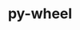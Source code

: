 ---
title: "py-wheel"
layout: cache
categories: [package, develop-2023-06-11]
meta: {"versions": ["0.37.1"], "compilers": ["gcc@=11.1.0", "gcc@=11.3.0", "gcc@=12.1.0", "gcc@=7.3.1", "gcc@=7.5.0", "oneapi@=2023.1.0"], "oss": ["amzn2", "ubuntu18.04", "ubuntu20.04", "ubuntu22.04"], "platforms": ["linux"], "targets": ["aarch64", "neoverse_n1", "ppc64le", "x86_64", "x86_64_v3"], "stacks": ["aws-ahug", "aws-ahug-aarch64", "aws-isc", "aws-isc-aarch64", "data-vis-sdk", "e4s", "e4s-oneapi", "e4s-power", "gpu-tests", "ml-linux-x86_64-cpu", "ml-linux-x86_64-cuda", "ml-linux-x86_64-rocm", "radiuss", "root", "tutorial"], "num_specs": 15, "num_specs_by_stack": {"e4s": 2, "root": 15, "ml-linux-x86_64-cpu": 1, "ml-linux-x86_64-cuda": 1, "tutorial": 2, "ml-linux-x86_64-rocm": 1, "e4s-power": 3, "gpu-tests": 1, "aws-ahug-aarch64": 2, "aws-isc-aarch64": 2, "data-vis-sdk": 2, "e4s-oneapi": 1, "aws-isc": 1, "aws-ahug": 1, "radiuss": 2}}
spec_details: [{"hash": "ywcpbynqft5a5fnrjsk5a7m73k4mxqt4", "compiler": "gcc@=11.1.0", "versions": ["0.37.1"], "os": "ubuntu20.04", "platform": "linux", "target": "x86_64_v3", "variants": ["build_system=generic"], "stacks": ["e4s", "root"], "size": "-", "tarball": "https://binaries.spack.io/releases/develop-2023-06-11/build_cache/linux-ubuntu20.04-x86_64_v3/gcc-11.1.0/py-wheel-0.37.1/linux-ubuntu20.04-x86_64_v3-gcc-11.1.0-py-wheel-0.37.1-ywcpbynqft5a5fnrjsk5a7m73k4mxqt4.spack"}, {"hash": "gs3xjlgkhy4um6daa3453obskjmb42zf", "compiler": "gcc@=11.3.0", "versions": ["0.37.1"], "os": "ubuntu22.04", "platform": "linux", "target": "x86_64_v3", "variants": ["build_system=generic"], "stacks": ["ml-linux-x86_64-cpu", "ml-linux-x86_64-cuda", "root", "tutorial", "ml-linux-x86_64-rocm"], "size": "-", "tarball": "https://binaries.spack.io/releases/develop-2023-06-11/build_cache/linux-ubuntu22.04-x86_64_v3/gcc-11.3.0/py-wheel-0.37.1/linux-ubuntu22.04-x86_64_v3-gcc-11.3.0-py-wheel-0.37.1-gs3xjlgkhy4um6daa3453obskjmb42zf.spack"}, {"hash": "6xrrkraue474yc2l5776c6xh4kn2jvwv", "compiler": "gcc@=11.1.0", "versions": ["0.37.1"], "os": "ubuntu20.04", "platform": "linux", "target": "ppc64le", "variants": ["build_system=generic"], "stacks": ["e4s-power", "root"], "size": "-", "tarball": "https://binaries.spack.io/releases/develop-2023-06-11/build_cache/linux-ubuntu20.04-ppc64le/gcc-11.1.0/py-wheel-0.37.1/linux-ubuntu20.04-ppc64le-gcc-11.1.0-py-wheel-0.37.1-6xrrkraue474yc2l5776c6xh4kn2jvwv.spack"}, {"hash": "iaksxmbjjttaqeehiqxrujvs37q5m2h5", "compiler": "gcc@=11.1.0", "versions": ["0.37.1"], "os": "ubuntu20.04", "platform": "linux", "target": "x86_64_v3", "variants": ["build_system=generic"], "stacks": ["e4s", "root", "gpu-tests"], "size": "-", "tarball": "https://binaries.spack.io/releases/develop-2023-06-11/build_cache/linux-ubuntu20.04-x86_64_v3/gcc-11.1.0/py-wheel-0.37.1/linux-ubuntu20.04-x86_64_v3-gcc-11.1.0-py-wheel-0.37.1-iaksxmbjjttaqeehiqxrujvs37q5m2h5.spack"}, {"hash": "d4rki326szyzgcfw5hq4p5ewf4iu7j7k", "compiler": "gcc@=7.3.1", "versions": ["0.37.1"], "os": "amzn2", "platform": "linux", "target": "neoverse_n1", "variants": ["build_system=generic"], "stacks": ["root", "aws-ahug-aarch64", "aws-isc-aarch64"], "size": "-", "tarball": "https://binaries.spack.io/releases/develop-2023-06-11/build_cache/linux-amzn2-neoverse_n1/gcc-7.3.1/py-wheel-0.37.1/linux-amzn2-neoverse_n1-gcc-7.3.1-py-wheel-0.37.1-d4rki326szyzgcfw5hq4p5ewf4iu7j7k.spack"}, {"hash": "kvf67jgmdpxx4wwwndcuawthgnbs4jd2", "compiler": "gcc@=11.1.0", "versions": ["0.37.1"], "os": "ubuntu20.04", "platform": "linux", "target": "ppc64le", "variants": ["build_system=generic"], "stacks": ["e4s-power", "root"], "size": "-", "tarball": "https://binaries.spack.io/releases/develop-2023-06-11/build_cache/linux-ubuntu20.04-ppc64le/gcc-11.1.0/py-wheel-0.37.1/linux-ubuntu20.04-ppc64le-gcc-11.1.0-py-wheel-0.37.1-kvf67jgmdpxx4wwwndcuawthgnbs4jd2.spack"}, {"hash": "vhyprqubw5yj5k5ccoevf3byli6kaqk4", "compiler": "gcc@=7.3.1", "versions": ["0.37.1"], "os": "amzn2", "platform": "linux", "target": "aarch64", "variants": ["build_system=generic"], "stacks": ["root", "aws-ahug-aarch64", "aws-isc-aarch64"], "size": "-", "tarball": "https://binaries.spack.io/releases/develop-2023-06-11/build_cache/linux-amzn2-aarch64/gcc-7.3.1/py-wheel-0.37.1/linux-amzn2-aarch64-gcc-7.3.1-py-wheel-0.37.1-vhyprqubw5yj5k5ccoevf3byli6kaqk4.spack"}, {"hash": "sov55he6x6rwxqdr2dwy4dk5xhmctxnk", "compiler": "gcc@=11.1.0", "versions": ["0.37.1"], "os": "ubuntu20.04", "platform": "linux", "target": "x86_64_v3", "variants": ["build_system=generic"], "stacks": ["data-vis-sdk", "root"], "size": "-", "tarball": "https://binaries.spack.io/releases/develop-2023-06-11/build_cache/linux-ubuntu20.04-x86_64_v3/gcc-11.1.0/py-wheel-0.37.1/linux-ubuntu20.04-x86_64_v3-gcc-11.1.0-py-wheel-0.37.1-sov55he6x6rwxqdr2dwy4dk5xhmctxnk.spack"}, {"hash": "s2aza6evovuwgg352jq63mvgoy55sp6k", "compiler": "oneapi@=2023.1.0", "versions": ["0.37.1"], "os": "ubuntu20.04", "platform": "linux", "target": "x86_64", "variants": ["build_system=generic"], "stacks": ["e4s-oneapi", "root"], "size": "-", "tarball": "https://binaries.spack.io/releases/develop-2023-06-11/build_cache/linux-ubuntu20.04-x86_64/oneapi-2023.1.0/py-wheel-0.37.1/linux-ubuntu20.04-x86_64-oneapi-2023.1.0-py-wheel-0.37.1-s2aza6evovuwgg352jq63mvgoy55sp6k.spack"}, {"hash": "2xxayowzich3ko2hqfjclr6yymrtqqhz", "compiler": "gcc@=7.3.1", "versions": ["0.37.1"], "os": "amzn2", "platform": "linux", "target": "x86_64_v3", "variants": ["build_system=generic"], "stacks": ["aws-isc", "root", "aws-ahug"], "size": "-", "tarball": "https://binaries.spack.io/releases/develop-2023-06-11/build_cache/linux-amzn2-x86_64_v3/gcc-7.3.1/py-wheel-0.37.1/linux-amzn2-x86_64_v3-gcc-7.3.1-py-wheel-0.37.1-2xxayowzich3ko2hqfjclr6yymrtqqhz.spack"}, {"hash": "yjc63iwn6nnew2fhfintk6zqctvocksk", "compiler": "gcc@=11.1.0", "versions": ["0.37.1"], "os": "ubuntu20.04", "platform": "linux", "target": "x86_64_v3", "variants": ["build_system=generic"], "stacks": ["data-vis-sdk", "root"], "size": "-", "tarball": "https://binaries.spack.io/releases/develop-2023-06-11/build_cache/linux-ubuntu20.04-x86_64_v3/gcc-11.1.0/py-wheel-0.37.1/linux-ubuntu20.04-x86_64_v3-gcc-11.1.0-py-wheel-0.37.1-yjc63iwn6nnew2fhfintk6zqctvocksk.spack"}, {"hash": "aquavq2gygl2kdsvfqonds3wq72lgfl6", "compiler": "gcc@=7.5.0", "versions": ["0.37.1"], "os": "ubuntu18.04", "platform": "linux", "target": "x86_64_v3", "variants": ["build_system=generic"], "stacks": ["root", "radiuss"], "size": "-", "tarball": "https://binaries.spack.io/releases/develop-2023-06-11/build_cache/linux-ubuntu18.04-x86_64_v3/gcc-7.5.0/py-wheel-0.37.1/linux-ubuntu18.04-x86_64_v3-gcc-7.5.0-py-wheel-0.37.1-aquavq2gygl2kdsvfqonds3wq72lgfl6.spack"}, {"hash": "xoebe26h6rwt5icm3grejwlvs6hbvthv", "compiler": "gcc@=7.5.0", "versions": ["0.37.1"], "os": "ubuntu18.04", "platform": "linux", "target": "x86_64_v3", "variants": ["build_system=generic"], "stacks": ["root", "radiuss"], "size": "-", "tarball": "https://binaries.spack.io/releases/develop-2023-06-11/build_cache/linux-ubuntu18.04-x86_64_v3/gcc-7.5.0/py-wheel-0.37.1/linux-ubuntu18.04-x86_64_v3-gcc-7.5.0-py-wheel-0.37.1-xoebe26h6rwt5icm3grejwlvs6hbvthv.spack"}, {"hash": "b2ykbqodxm2erd3cymzhoqbzbx33rmlp", "compiler": "gcc@=12.1.0", "versions": ["0.37.1"], "os": "ubuntu22.04", "platform": "linux", "target": "x86_64_v3", "variants": ["build_system=generic"], "stacks": ["tutorial", "root"], "size": "-", "tarball": "https://binaries.spack.io/releases/develop-2023-06-11/build_cache/linux-ubuntu22.04-x86_64_v3/gcc-12.1.0/py-wheel-0.37.1/linux-ubuntu22.04-x86_64_v3-gcc-12.1.0-py-wheel-0.37.1-b2ykbqodxm2erd3cymzhoqbzbx33rmlp.spack"}, {"hash": "dfci2vket3ico2rncgr66bersyt2hicv", "compiler": "gcc@=11.1.0", "versions": ["0.37.1"], "os": "ubuntu20.04", "platform": "linux", "target": "ppc64le", "variants": ["build_system=generic"], "stacks": ["e4s-power", "root"], "size": "-", "tarball": "https://binaries.spack.io/releases/develop-2023-06-11/build_cache/linux-ubuntu20.04-ppc64le/gcc-11.1.0/py-wheel-0.37.1/linux-ubuntu20.04-ppc64le-gcc-11.1.0-py-wheel-0.37.1-dfci2vket3ico2rncgr66bersyt2hicv.spack"}]
---